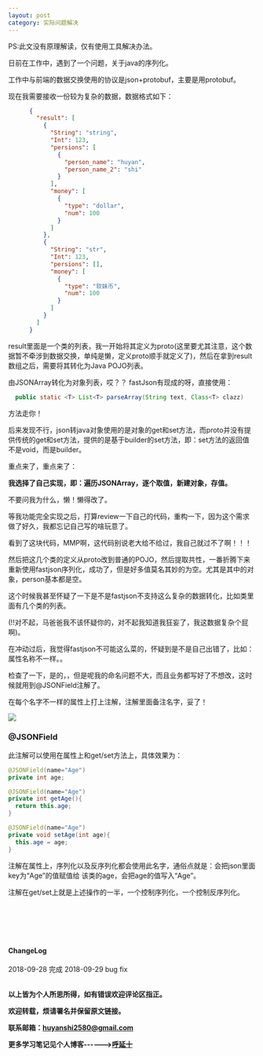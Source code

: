 ```yaml
---
layout: post
category: 实际问题解决
---
```


PS:此文没有原理解读，仅有使用工具解决办法。

日前在工作中，遇到了一个问题，关于java的序列化。  

工作中与前端的数据交换使用的协议是json+protobuf，主要是用protobuf。

现在我需要接收一份较为复杂的数据，数据格式如下：
```Json
      {
        "result": [
          {
            "String": "string",
            "Int": 123,
            "persions": [
              {
                "person_name": "huyan",
                "person_name_2": "shi"
              }
            ],
            "money": [
              {
                "type": "dollar",
                "num": 100
              }
            ]
          },
          {
            "String": "str",
            "Int": 123,
            "persions": [],
            "money": [
              {
                "type": "软妹币",
                "num": 100
              }
            ]
          }
        ]
      }
```

result里面是一个类的列表，我一开始将其定义为proto(这里要尤其注意，这个数据暂不牵涉到数据交换，单纯是懒，定义proto顺手就定义了)，然后在拿到result数组之后，需要将其转化为Java POJO列表。  


由JSONArray转化为对象列表，哎？？ fastJson有现成的呀，直接使用：

```java
  public static <T> List<T> parseArray(String text, Class<T> clazz)
```
方法走你！

后来发现不行，json转java对象使用的是对象的get和set方法，而proto并没有提供传统的get和set方法，提供的是基于builder的set方法，即：set方法的返回值不是void，而是builder。

重点来了，重点来了：

**我选择了自己实现，即：遍历JSONArray，逐个取值，新建对象，存值。**

不要问我为什么，懒！懒得改了。

等我功能完全实现之后，打算review一下自己的代码，重构一下，因为这个需求做了好久，我都忘记自己写的啥玩意了。

看到了这块代码，MMP啊，这代码别说老大给不给过，我自己就过不了啊！！！

然后把这几个类的定义从proto改到普通的POJO，然后提取共性，一番折腾下来重新使用fastjson序列化，成功了，但是好多值莫名其妙的为空。尤其是其中的对象，person基本都是空。

这个时候我甚至怀疑了一下是不是fastjson不支持这么复杂的数据转化，比如类里面有几个类的列表。

(!!对不起，马爸爸我不该怀疑你的，对不起我知道我狂妄了，我这数据复杂个屁啊)。

在冲动过后，我觉得fastjson不可能这么菜的，怀疑到是不是自己出错了，比如：属性名称不一样。。

检查了一下，是的，，但是呢我的命名问题不大，而且业务都写好了不想改，这时候就用到@JSONField注解了。

在每个名字不一样的属性上打上注解，注解里面备注名字，妥了！

![](http://pem6cy6sv.bkt.clouddn.com/WX20180928-205928.png)


### @JSONField

此注解可以使用在属性上和get/set方法上，具体效果为：

```java
@JSONField(name="Age")
private int age;

@JSONField(name="Age")
private int getAge(){
  return this.age;
}

@JSONField(name="Age")
private void setAge(int age){
  this.age = age;
}

```

注解在属性上，序列化以及反序列化都会使用此名字，通俗点就是：会把json里面key为“Age”的值赋值给 该类的age，会把age的值写入“Age”。

注解在get/set上就是上述操作的一半，一个控制序列化，一个控制反序列化。


<br>
<br>
<br>
<br>
<h4>ChangeLog</h4>
2018-09-28 完成
2018-09-29 bug fix
<br>
<br>

**以上皆为个人所思所得，如有错误欢迎评论区指正。**

**欢迎转载，烦请署名并保留原文链接。**

**联系邮箱：huyanshi2580@gmail.com**

**更多学习笔记见个人博客------><a href="{{ site.baseurl }}/">呼延十</a>**

